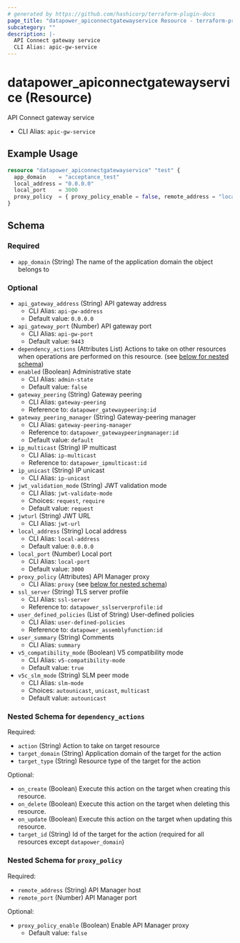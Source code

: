 ```yaml
---
# generated by https://github.com/hashicorp/terraform-plugin-docs
page_title: "datapower_apiconnectgatewayservice Resource - terraform-provider-datapower"
subcategory: ""
description: |-
  API Connect gateway service
  CLI Alias: apic-gw-service
---
```


# datapower_apiconnectgatewayservice (Resource)

API Connect gateway service
  - CLI Alias: `apic-gw-service`

## Example Usage

```terraform
resource "datapower_apiconnectgatewayservice" "test" {
  app_domain    = "acceptance_test"
  local_address = "0.0.0.0"
  local_port    = 3000
  proxy_policy  = { proxy_policy_enable = false, remote_address = "localhost", remote_port = 8080 }
}
```

<!-- schema generated by tfplugindocs -->
## Schema

### Required

- `app_domain` (String) The name of the application domain the object belongs to

### Optional

- `api_gateway_address` (String) API gateway address
  - CLI Alias: `api-gw-address`
  - Default value: `0.0.0.0`
- `api_gateway_port` (Number) API gateway port
  - CLI Alias: `api-gw-port`
  - Default value: `9443`
- `dependency_actions` (Attributes List) Actions to take on other resources when operations are performed on this resource. (see [below for nested schema](#nestedatt--dependency_actions))
- `enabled` (Boolean) Administrative state
  - CLI Alias: `admin-state`
  - Default value: `false`
- `gateway_peering` (String) Gateway peering
  - CLI Alias: `gateway-peering`
  - Reference to: `datapower_gatewaypeering:id`
- `gateway_peering_manager` (String) Gateway-peering manager
  - CLI Alias: `gateway-peering-manager`
  - Reference to: `datapower_gatewaypeeringmanager:id`
  - Default value: `default`
- `ip_multicast` (String) IP multicast
  - CLI Alias: `ip-multicast`
  - Reference to: `datapower_ipmulticast:id`
- `ip_unicast` (String) IP unicast
  - CLI Alias: `ip-unicast`
- `jwt_validation_mode` (String) JWT validation mode
  - CLI Alias: `jwt-validate-mode`
  - Choices: `request`, `require`
  - Default value: `request`
- `jwturl` (String) JWT URL
  - CLI Alias: `jwt-url`
- `local_address` (String) Local address
  - CLI Alias: `local-address`
  - Default value: `0.0.0.0`
- `local_port` (Number) Local port
  - CLI Alias: `local-port`
  - Default value: `3000`
- `proxy_policy` (Attributes) API Manager proxy
  - CLI Alias: `proxy` (see [below for nested schema](#nestedatt--proxy_policy))
- `ssl_server` (String) TLS server profile
  - CLI Alias: `ssl-server`
  - Reference to: `datapower_sslserverprofile:id`
- `user_defined_policies` (List of String) User-defined policies
  - CLI Alias: `user-defined-policies`
  - Reference to: `datapower_assemblyfunction:id`
- `user_summary` (String) Comments
  - CLI Alias: `summary`
- `v5_compatibility_mode` (Boolean) V5 compatibility mode
  - CLI Alias: `v5-compatibility-mode`
  - Default value: `true`
- `v5c_slm_mode` (String) SLM peer mode
  - CLI Alias: `slm-mode`
  - Choices: `autounicast`, `unicast`, `multicast`
  - Default value: `autounicast`

<a id="nestedatt--dependency_actions"></a>
### Nested Schema for `dependency_actions`

Required:

- `action` (String) Action to take on target resource
- `target_domain` (String) Application domain of the target for the action
- `target_type` (String) Resource type of the target for the action

Optional:

- `on_create` (Boolean) Execute this action on the target when creating this resource.
- `on_delete` (Boolean) Execute this action on the target when deleting this resource.
- `on_update` (Boolean) Execute this action on the target when updating this resource.
- `target_id` (String) Id of the target for the action (required for all resources except `datapower_domain`)


<a id="nestedatt--proxy_policy"></a>
### Nested Schema for `proxy_policy`

Required:

- `remote_address` (String) API Manager host
- `remote_port` (Number) API Manager port

Optional:

- `proxy_policy_enable` (Boolean) Enable API Manager proxy
  - Default value: `false`
